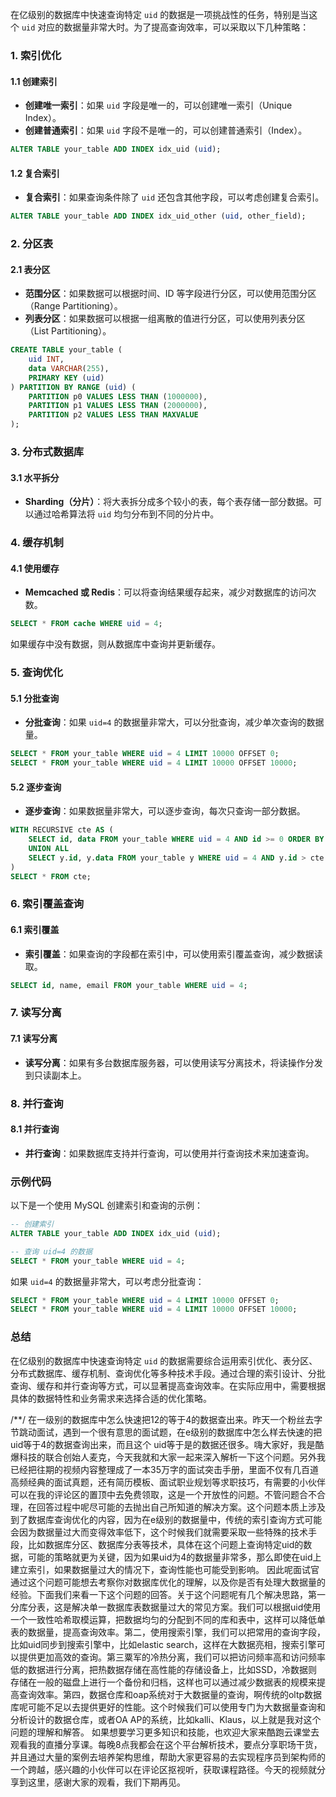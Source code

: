 在亿级别的数据库中快速查询特定 `uid` 的数据是一项挑战性的任务，特别是当这个 `uid` 对应的数据量非常大时。为了提高查询效率，可以采取以下几种策略：

### 1. 索引优化

#### 1.1 创建索引
- **创建唯一索引**：如果 `uid` 字段是唯一的，可以创建唯一索引（Unique Index）。
- **创建普通索引**：如果 `uid` 字段不是唯一的，可以创建普通索引（Index）。

```sql
ALTER TABLE your_table ADD INDEX idx_uid (uid);
```

#### 1.2 复合索引
- **复合索引**：如果查询条件除了 `uid` 还包含其他字段，可以考虑创建复合索引。

```sql
ALTER TABLE your_table ADD INDEX idx_uid_other (uid, other_field);
```

### 2. 分区表

#### 2.1 表分区
- **范围分区**：如果数据可以根据时间、ID 等字段进行分区，可以使用范围分区（Range Partitioning）。
- **列表分区**：如果数据可以根据一组离散的值进行分区，可以使用列表分区（List Partitioning）。

```sql
CREATE TABLE your_table (
    uid INT,
    data VARCHAR(255),
    PRIMARY KEY (uid)
) PARTITION BY RANGE (uid) (
    PARTITION p0 VALUES LESS THAN (1000000),
    PARTITION p1 VALUES LESS THAN (2000000),
    PARTITION p2 VALUES LESS THAN MAXVALUE
);
```

### 3. 分布式数据库

#### 3.1 水平拆分
- **Sharding（分片）**：将大表拆分成多个较小的表，每个表存储一部分数据。可以通过哈希算法将 `uid` 均匀分布到不同的分片中。

### 4. 缓存机制

#### 4.1 使用缓存
- **Memcached 或 Redis**：可以将查询结果缓存起来，减少对数据库的访问次数。

```sql
SELECT * FROM cache WHERE uid = 4;
```

如果缓存中没有数据，则从数据库中查询并更新缓存。

### 5. 查询优化

#### 5.1 分批查询
- **分批查询**：如果 `uid=4` 的数据量非常大，可以分批查询，减少单次查询的数据量。

```sql
SELECT * FROM your_table WHERE uid = 4 LIMIT 10000 OFFSET 0;
SELECT * FROM your_table WHERE uid = 4 LIMIT 10000 OFFSET 10000;
```

#### 5.2 逐步查询
- **逐步查询**：如果数据量非常大，可以逐步查询，每次只查询一部分数据。

```sql
WITH RECURSIVE cte AS (
    SELECT id, data FROM your_table WHERE uid = 4 AND id >= 0 ORDER BY id LIMIT 10000
    UNION ALL
    SELECT y.id, y.data FROM your_table y WHERE uid = 4 AND y.id > cte.id ORDER BY y.id LIMIT 10000
)
SELECT * FROM cte;
```

### 6. 索引覆盖查询

#### 6.1 索引覆盖
- **索引覆盖**：如果查询的字段都在索引中，可以使用索引覆盖查询，减少数据读取。

```sql
SELECT id, name, email FROM your_table WHERE uid = 4;
```

### 7. 读写分离

#### 7.1 读写分离
- **读写分离**：如果有多台数据库服务器，可以使用读写分离技术，将读操作分发到只读副本上。

### 8. 并行查询

#### 8.1 并行查询
- **并行查询**：如果数据库支持并行查询，可以使用并行查询技术来加速查询。

### 示例代码

以下是一个使用 MySQL 创建索引和查询的示例：

```sql
-- 创建索引
ALTER TABLE your_table ADD INDEX idx_uid (uid);

-- 查询 uid=4 的数据
SELECT * FROM your_table WHERE uid = 4;
```

如果 `uid=4` 的数据量非常大，可以考虑分批查询：

```sql
SELECT * FROM your_table WHERE uid = 4 LIMIT 10000 OFFSET 0;
SELECT * FROM your_table WHERE uid = 4 LIMIT 10000 OFFSET 10000;
```

### 总结

在亿级别的数据库中快速查询特定 `uid` 的数据需要综合运用索引优化、表分区、分布式数据库、缓存机制、查询优化等多种技术手段。通过合理的索引设计、分批查询、缓存和并行查询等方式，可以显著提高查询效率。在实际应用中，需要根据具体的数据特性和业务需求来选择合适的优化策略。

/**/
在一级别的数据库中怎么快速把12的等于4的数据查出来。昨天一个粉丝去字节跳动面试，遇到一个很有意思的面试题，在e级别的数据库中怎么样去快速的把uid等于4的数据查询出来，而且这个 uid等于是的数据还很多。嗨大家好，我是酷爆科技的联合创始人麦克，今天我就和大家一起来深入解析一下这个问题。另外我已经把往期的视频内容整理成了一本35万字的面试突击手册，里面不仅有几百道高频经典的面试真题，还有简历模板、面试职业规划等求职技巧，有需要的小伙伴可以在我的评论区的置顶中去免费领取，这是一个开放性的问题。不管问题合不合理，在回答过程中呢尽可能的去抛出自己所知道的解决方案。这个问题本质上涉及到了数据库查询优化的内容，因为在e级别的数据量中，传统的索引查询方式可能会因为数据量过大而变得效率低下，这个时候我们就需要采取一些特殊的技术手段，比如数据库分区、数据库分表等技术，具体在这个问题上查询特定uid的数据，可能的策略就更为关键，因为如果uid为4的数据量非常多，那么即使在uid上建立索引，如果数据量过大的情况下，查询性能也可能受到影响。
	因此呢面试官通过这个问题可能想去考察你对数据库优化的理解，以及你是否有处理大数据量的经验。下面我们来看一下这个问题的回答。关于这个问题呢有几个解决思路，第一分库分表，这是解决单一数据库表数据量过大的常见方案。我们可以根据uid使用一个一致性哈希取模运算，把数据均匀的分配到不同的库和表中，这样可以降低单表的数据量，提高查询效率。第二，使用搜索引擎，我们可以把常用的查询字段，比如uid同步到搜索引擎中，比如elastic search，这样在大数据亮相，搜索引擎可以提供更加高效的查询。第三粟军的冷热分离，我们可以把访问频率高和访问频率低的数据进行分离，把热数据存储在高性能的存储设备上，比如SSD，冷数据则存储在一般的磁盘上进行一个备份和归档，这样也可以通过减少数据表的规模来提高查询效率。第四，数据仓库和oap系统对于大数据量的查询，啊传统的oltp数据库呢可能不足以去提供更好的性能。这个时候我们可以使用专门为大数据量查询和分析设计的数据仓库，或者OA AP的系统，比如kalli、Klaus，以上就是我对这个问题的理解和解答。
	如果想要学习更多知识和技能，也欢迎大家来酷跑云课堂去观看我的直播分享课。每晚8点我都会在这个平台解析技术，要点分享职场干货，并且通过大量的案例去培养架构思维，帮助大家更容易的去实现程序员到架构师的一个跨越，感兴趣的小伙伴可以在评论区抠视听，获取课程路径。今天的视频就分享到这里，感谢大家的观看，我们下期再见。